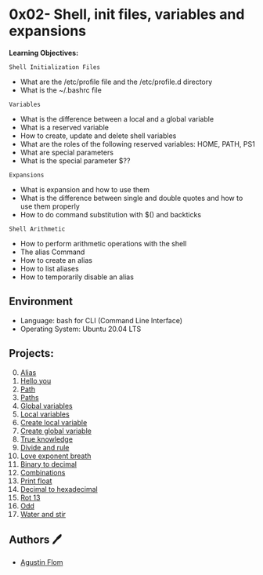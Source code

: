 # 0x02- Shell, init files, variables and expansions

**Learning Objectives:**

`Shell Initialization Files`

* What are the /etc/profile file and the /etc/profile.d directory
* What is the ~/.bashrc file

`Variables`

* What is the difference between a local and a global variable
* What is a reserved variable
* How to create, update and delete shell variables
* What are the roles of the following reserved variables: HOME, PATH, PS1
* What are special parameters
* What is the special parameter $??

`Expansions`

* What is expansion and how to use them
* What is the difference between single and double quotes and how to use them properly
* How to do command substitution with $() and backticks

`Shell Arithmetic`

* How to perform arithmetic operations with the shell
* The alias Command
* How to create an alias
* How to list aliases
* How to temporarily disable an alias

## Environment 
* Language: bash for CLI (Command Line Interface)
* Operating System: Ubuntu 20.04 LTS 

## Projects:

0. [Alias](./0-alias)
1. [Hello you](./1-hello_you)
2. [Path](./2-path)
3. [Paths](./3-paths)
4. [Global variables](./4-global_variables)
5. [Local variables](./5-local_variables)
6. [Create local variable](./6-create_local_variable)
7. [Create global variable](./7-create_global_variable)
8. [True knowledge](./8-true_knowledge)
9. [Divide and rule](./9-divide_and_rule)
10. [Love exponent breath](./10-love_exponent_breath)
11. [Binary to decimal](./11-binary_to_decimal)
12. [Combinations](./12-combinations)
13. [Print float](./13-print_float)
14. [Decimal to hexadecimal](./100-decimal_to_hexadecimal)
15. [Rot 13](./101-rot13)
16. [Odd](./102-odd)
17. [Water and stir](./103-water_and_stir)

## Authors :pen:

* [Agustin Flom](https://www.linkedin.com/in/agustin-f/)
